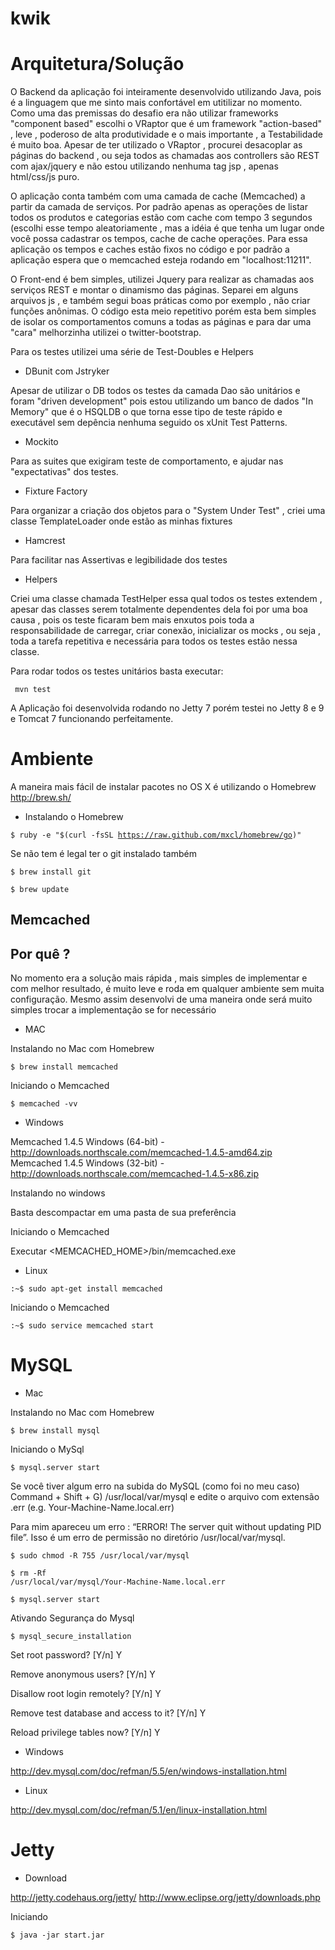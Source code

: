 kwik
====

Arquitetura/Solução
============================================================================

O Backend da aplicação foi inteiramente desenvolvido utilizando Java, pois é a linguagem que me sinto mais confortável
em utitilizar no momento. Como uma das premissas do desafio era não utilizar frameworks "component based" escolhi o VRaptor
que é um framework "action-based" , leve , poderoso de alta produtividade e o mais importante , a Testabilidade é muito boa.
Apesar de ter utilizado o VRaptor , procurei desacoplar as páginas do backend , ou seja todos as chamadas aos controllers são REST
com ajax/jquery e não estou utilizando nenhuma tag jsp , apenas html/css/js puro.

O aplicação conta também com uma camada de cache (Memcached) a partir da camada de serviços. Por padrão apenas as operações
de listar todos os produtos e categorias estão com cache com tempo 3 segundos (escolhi esse tempo aleatoriamente , mas a idéia 
é que tenha um lugar onde você possa cadastrar os tempos, cache de cache operações. Para essa aplicação os tempos e caches
estão fixos no código e por padrão a aplicação espera que o memcached esteja rodando em "localhost:11211".

O Front-end é bem simples, utilizei Jquery para realizar as chamadas aos serviços REST e montar o dinamismo das páginas.
Separei em alguns arquivos js , e também segui boas práticas como por exemplo , não criar funções anônimas. O código esta 
meio repetitivo porém esta bem simples de isolar os comportamentos comuns a todas as páginas e para dar uma "cara" melhorzinha utilizei o twitter-bootstrap.


Para os testes utilizei uma série de Test-Doubles e Helpers

- DBunit com Jstryker 
 
Apesar de utilizar o DB todos os testes da camada Dao são unitários e foram "driven development" pois estou utilizando um
banco de dados "In Memory" que é o HSQLDB o que torna esse tipo de teste rápido e executável sem depência nenhuma seguido os xUnit Test Patterns.

- Mockito
 
Para as suites que exigiram teste de comportamento, e ajudar nas "expectativas" dos testes. 

- Fixture Factory

Para organizar a criação dos objetos para o "System Under Test" , criei uma classe TemplateLoader onde estão as minhas fixtures

- Hamcrest

Para facilitar nas Assertivas e legibilidade dos testes

- Helpers

Criei uma classe chamada TestHelper essa qual todos os testes extendem , apesar das classes serem totalmente dependentes dela
foi por uma boa causa , pois os teste ficaram bem mais enxutos pois toda a responsabilidade de carregar, criar conexão, inicializar
os mocks , ou seja , toda a tarefa repetitiva e necessária para todos os testes estão nessa classe.


Para rodar todos os testes unitários basta executar:

<code> mvn test </code>

A Aplicação foi desenvolvida rodando no Jetty 7 porém testei no Jetty 8 e 9 e Tomcat 7 funcionando perfeitamente.


Ambiente
============================================================================

A maneira mais fácil de instalar pacotes no OS X é utilizando o Homebrew <br>
http://brew.sh/

- Instalando o Homebrew

<code>$ ruby -e "$(curl -fsSL https://raw.github.com/mxcl/homebrew/go)"</code>

Se não tem é legal ter o git instalado também

<code>$ brew install git</code>

<code>$ brew update</code>


Memcached
----------------------------------------------------------------------------

Por quê ?
------

No momento era a solução mais rápida , mais simples de implementar e com melhor resultado,
é muito leve e roda em qualquer ambiente sem muita configuração. Mesmo assim desenvolvi de uma maneira
onde será muito simples trocar a implementação se for necessário


* MAC

Instalando no Mac com Homebrew

<code>$ brew install memcached</code>

Iniciando o Memcached

<code>$ memcached -vv</code>

* Windows


Memcached 1.4.5 Windows (64-bit) - http://downloads.northscale.com/memcached-1.4.5-amd64.zip<br/>
Memcached 1.4.5 Windows (32-bit) - http://downloads.northscale.com/memcached-1.4.5-x86.zip

Instalando no windows

Basta descompactar em uma pasta de sua preferência

Iniciando o Memcached

Executar <MEMCACHED_HOME>/bin/memcached.exe

* Linux

<code>:~$ sudo apt-get install memcached</code>

Iniciando o Memcached

<code>:~$ sudo service memcached start</code>


MySQL
============================================================================

* Mac

Instalando no Mac com Homebrew

<code>$ brew install mysql </code>

Iniciando o MySql

<code>$ mysql.server start </code>


Se você tiver algum erro na subida do MySQL (como foi no meu caso) </br> 
Command + Shift + G) /usr/local/var/mysql e edite o arquivo com extensão .err (e.g. Your-Machine-Name.local.err) </br>


Para mim apareceu um erro : “ERROR! The server quit without updating PID file”. 
Isso é um erro de permissão no diretório /usr/local/var/mysql. 

<code>$ sudo chmod -R 755 /usr/local/var/mysql</code>

<code>$ rm -Rf /usr/local/var/mysql/Your-Machine-Name.local.err</code>

<code>$ mysql.server start </code>


Ativando Segurança do Mysql

<code>$ mysql_secure_installation</code>
 
Set root password? [Y/n] Y

Remove anonymous users? [Y/n] Y

Disallow root login remotely? [Y/n] Y

Remove test database and access to it? [Y/n] Y

Reload privilege tables now? [Y/n] Y


* Windows

http://dev.mysql.com/doc/refman/5.5/en/windows-installation.html

* Linux

http://dev.mysql.com/doc/refman/5.1/en/linux-installation.html


Jetty
============================================================================

* Download

http://jetty.codehaus.org/jetty/
http://www.eclipse.org/jetty/downloads.php

Iniciando

<code>$ java -jar start.jar</code>



